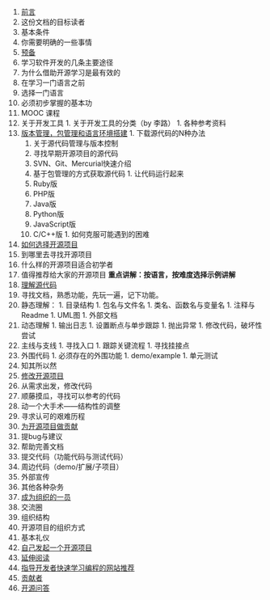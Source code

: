 1. [前言](Before-start.md)
  1. 这份文档的目标读者
  1. 基本条件
  1. 你需要明确的一些事情
1. [预备](Start.md)
  1. 学习软件开发的几条主要途径
  1. 为什么借助开源学习是最有效的
  1. 在学习一门语言之前
  1. 选择一门语言
  1. 必须初步掌握的基本功
  1. MOOC 课程
  1. 关于开发工具
    1. 关于开发工具的分类（by 李路）
    1. 各种参考资料
  1. [版本管理，包管理和语言环境搭建](Hello-world.md)
    1. 下载源代码的N种办法
      1. 关于源代码管理与版本控制
      1. 寻找早期开源项目的源代码
      1. SVN、Git、Mercurial快速介绍
      1. 基于包管理的方式获取源代码
    1. 让代码运行起来
      1. Ruby版
      1. PHP版
      1. Java版
      1. Python版
      1. JavaScript版
      1. C/C++版
    1. 如何克服可能遇到的困难
1. [如何选择开源项目](Select-an-open-source-project.md)
  1. 到哪里去寻找开源项目
  1. 什么样的开源项目适合初学者
  1. 值得推荐给大家的开源项目
  **重点讲解：按语言，按难度选择示例讲解**
1. [理解源代码](Understanding-the-source-code.md)
  1. 寻找文档，熟悉功能，先玩一遍，记下功能。
  1. 静态理解：
    1. 目录结构
    1. 包名与文件名
    1. 类名、函数名与变量名
    1. 注释与Readme
    1. UML图
    1. 外部文档
  1. 动态理解
    1. 输出日志
    1. 设置断点与单步跟踪
    1. 抛出异常
    1. 修改代码，破坏性尝试
  1. 主线与支线
    1. 寻找入口
    1. 跟踪关键流程
    1. 寻找挂接点
  1. 外围代码
    1. 必须存在的外围功能
    1. demo/example
    1. 单元测试
  1. 知其所以然
1. [修改开源项目](Modify-the-open-source-project.md)
  1. 从需求出发，修改代码
  1. 顺藤摸瓜，寻找可以参考的代码
  1. 动一个大手术——结构性的调整
  1. 寻求认可的艰难历程
1. [为开源项目做贡献](Contribute-to-an-open-source-project.md)
  1. 提bug与建议
  1. 帮助完善文档
  1. 提交代码（功能代码与测试代码）
  1. 周边代码（demo/扩展/子项目）
  1. 外部宣传
  1. 其他各种杂务
1. [成为组织的一员](Join-the-group.md)
  1. 交流圈
  1. 组织结构
  1. 开源项目的组织方式
  1. 基本礼仪
1. [自己发起一个开源项目](Create-an-open-source-project.md)
1. [延伸阅读](Read-more.md)
  1. [指导开发者快速学习编程的网站推荐](Useful-Websites-to-Learn-How-to-Code-Quickly.md)
1. [贡献者](Contributor.md)
1. [开源问答](FAQ.md)

